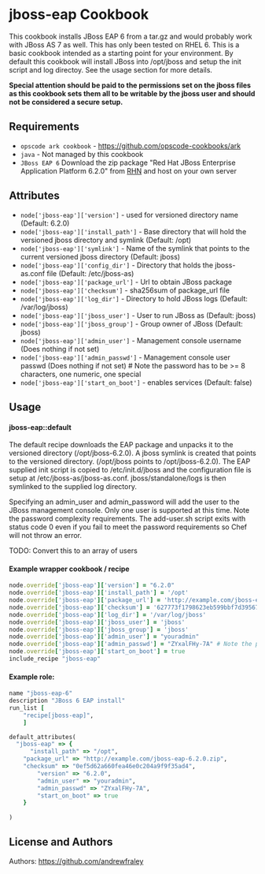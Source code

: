 jboss-eap Cookbook
==================

This cookbook installs JBoss EAP 6 from a tar.gz and would probably work with JBoss AS 7 as well.  This has only been tested on RHEL 6.  This is a basic cookbook intended as a starting point for your environment.  By default this cookbook will install JBoss into /opt/jboss and setup the init script and log directoy. See the usage section for more details.

**Special attention should be paid to the permissions set on the jboss files as this cookbook sets them all to be writable by the jboss user and should not be considered a secure setup.**

Requirements
------------
- `opscode ark cookbook` - https://github.com/opscode-cookbooks/ark
- `java` - Not managed by this cookbook
- `JBoss EAP 6` Download the zip package "Red Hat JBoss Enterprise Application Platform 6.2.0" from [RHN](https://access.redhat.com/jbossnetwork/restricted/listSoftware.html?downloadType=distributions&product=appplatform&version=6.1.1) and host on your own server

Attributes
----------
* `node['jboss-eap']['version']` - used for versioned directory name (Default: 6.2.0)
* `node['jboss-eap']['install_path']` - Base directory that will hold the versioned jboss directory and symlink (Default: /opt)
* `node['jboss-eap']['symlink']` - Name of the symlink that points to the current versioned jboss directory (Default: jboss)
* `node['jboss-eap']['config_dir']` - Directory that holds the jboss-as.conf file (Default: /etc/jboss-as)
* `node['jboss-eap']['package_url']` - Url to obtain JBoss package
* `node['jboss-eap']['checksum']` - sha256sum of package_url file
* `node['jboss-eap']['log_dir']` - Directory to hold JBoss logs (Default: /var/log/jboss)
* `node['jboss-eap']['jboss_user']` - User to run JBoss as (Default: jboss)
* `node['jboss-eap']['jboss_group']` - Group owner of JBoss (Default: jboss)
* `node['jboss-eap']['admin_user']` - Management console username (Does nothing if not set)
* `node['jboss-eap']['admin_passwd']` - Management console user passwd (Does nothing if not set) # Note the password has to be >= 8 characters, one numeric, one special
* `node['jboss-eap']['start_on_boot']` - enables services (Default: false)

Usage
-----
#### jboss-eap::default
The default recipe downloads the EAP package and unpacks it to the versioned directory (/opt/jboss-6.2.0).  A jboss symlink is created that points to the versioned directory. (/opt/jboss points to /opt/jboss-6.2.0).  The EAP supplied init script is copied to /etc/init.d/jboss and the configuration file is setup at /etc/jboss-as/jboss-as.conf.  jboss/standalone/logs is then symlinked to the supplied log directory.

Specifying an admin_user and admin_password will add the user to the JBoss management console.  Only one user is supported at this time.  Note the password complexity requirements.  The add-user.sh script exits with status code 0 even if you fail to meet the password requirements so Chef will not throw an error.  

TODO: Convert this to an array of users

#### Example wrapper cookbook / recipe
```ruby
node.override['jboss-eap']['version'] = "6.2.0"
node.override['jboss-eap']['install_path'] = '/opt'
node.override['jboss-eap']['package_url'] = 'http://example.com/jboss-eap-6.2.0.zip'
node.override['jboss-eap']['checksum'] = '627773f1798623eb599bbf7d39567f60941a706dc971c17f5232ffad028bc6f4'
node.override['jboss-eap']['log_dir'] = '/var/log/jboss'
node.override['jboss-eap']['jboss_user'] = 'jboss'
node.override['jboss-eap']['jboss_group'] = 'jboss'
node.override['jboss-eap']['admin_user'] = "youradmin"
node.override['jboss-eap']['admin_passwd'] = "ZYxalFHy-7A" # Note the password has to be >= 8 characters, one numeric, one special
node.override['jboss-eap']['start_on_boot'] = true
include_recipe "jboss-eap"

```

#### Example role: 

```ruby
name "jboss-eap-6"
description "JBoss 6 EAP install"
run_list [
    "recipe[jboss-eap]",
    ]

default_attributes(
  "jboss-eap" => {
      "install_path" => "/opt",
    "package_url" => "http://example.com/jboss-eap-6.2.0.zip",
    "checksum" => "0ef5d62a660fea46e0c204a9f9f35ad4",
        "version" => "6.2.0",
        "admin_user" => "youradmin",
        "admin_passwd" => "ZYxalFHy-7A",
        "start_on_boot" => true
    }
  
)
```



License and Authors
-------------------
Authors: https://github.com/andrewfraley
